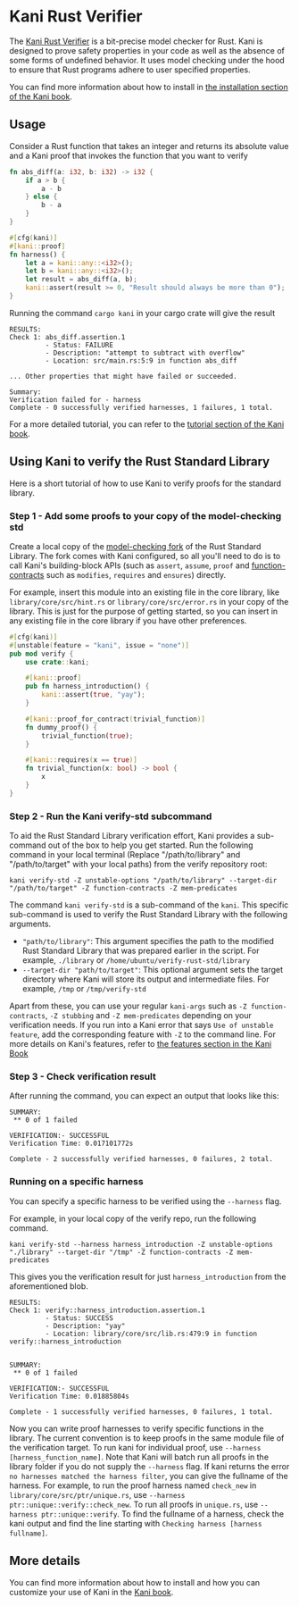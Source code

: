 # Kani Rust Verifier

The [Kani Rust Verifier](https://github.com/model-checking/kani) is a bit-precise model checker for Rust.
Kani is designed to prove safety properties in your code as well as
the absence of some forms of undefined behavior. It uses model checking under the hood to ensure that
Rust programs adhere to user specified properties.

You can find more information about how to install in [the installation section of the Kani book](https://model-checking.github.io/kani/install-guide.html).

## Usage

Consider a Rust function that takes an integer and returns its absolute value and
a Kani proof that invokes the function that you want to verify

``` rust
fn abs_diff(a: i32, b: i32) -> i32 {
    if a > b {
        a - b
    } else {
        b - a
    }
}

#[cfg(kani)]
#[kani::proof]
fn harness() {
    let a = kani::any::<i32>();
    let b = kani::any::<i32>();
    let result = abs_diff(a, b);
    kani::assert(result >= 0, "Result should always be more than 0");
}
```

Running the command `cargo kani` in your cargo crate will give the result

```
RESULTS:
Check 1: abs_diff.assertion.1
         - Status: FAILURE
         - Description: "attempt to subtract with overflow"
         - Location: src/main.rs:5:9 in function abs_diff

... Other properties that might have failed or succeeded.

Summary:
Verification failed for - harness
Complete - 0 successfully verified harnesses, 1 failures, 1 total.
```

For a more detailed tutorial, you can refer to the [tutorial section of the Kani book](https://model-checking.github.io/kani/kani-tutorial.html).

## Using Kani to verify the Rust Standard Library

Here is a short tutorial of how to use Kani to verify proofs for the standard library.

### Step 1 - Add some proofs to your copy of the model-checking std

Create a local copy of the [model-checking fork](https://github.com/model-checking/verify-rust-std) of the Rust Standard Library. The fork comes with Kani configured, so all you'll need to do is to call Kani's building-block APIs (such as
`assert`, `assume`, `proof` and [function-contracts](https://github.com/model-checking/kani/blob/main/rfc/src/rfcs/0009-function-contracts.md) such as `modifies`, `requires` and `ensures`) directly.


For example, insert this module into an existing file in the core library, like `library/core/src/hint.rs` or `library/core/src/error.rs` in your copy of the library. This is just for the purpose of getting started, so you can insert in any existing file in the core library if you have other preferences.

``` rust
#[cfg(kani)]
#[unstable(feature = "kani", issue = "none")]
pub mod verify {
    use crate::kani;

    #[kani::proof]
    pub fn harness_introduction() {
        kani::assert(true, "yay");
    }

    #[kani::proof_for_contract(trivial_function)]
    fn dummy_proof() {
        trivial_function(true);
    }

    #[kani::requires(x == true)]
    fn trivial_function(x: bool) -> bool {
        x
    }
}
```

### Step 2 - Run the Kani verify-std subcommand

To aid the Rust Standard Library verification effort, Kani provides a sub-command out of the box to help you get started.
Run the following command in your local terminal (Replace "/path/to/library" and "/path/to/target" with your local paths) from the verify repository root:

```
kani verify-std -Z unstable-options "/path/to/library" --target-dir "/path/to/target" -Z function-contracts -Z mem-predicates
```

The command `kani verify-std` is a sub-command of the `kani`. This specific sub-command is used to verify the Rust Standard Library with the following arguments.

- `"path/to/library"`: This argument specifies the path to the modified Rust Standard Library that was prepared earlier in the script. For example, `./library` or `/home/ubuntu/verify-rust-std/library`
- `--target-dir "path/to/target"`: This optional argument sets the target directory where Kani will store its output and intermediate files. For example, `/tmp` or `/tmp/verify-std`

Apart from these, you can use your regular `kani-args` such as `-Z function-contracts`, `-Z stubbing` and `-Z mem-predicates` depending on your verification needs. If you run into a Kani error that says `Use of unstable feature`, add the corresponding feature with `-Z` to the command line.
For more details on Kani's features, refer to [the features section in the Kani Book](https://model-checking.github.io/kani/reference/attributes.html)

### Step 3 - Check verification result

After running the command, you can expect an output that looks like this:

```
SUMMARY:
 ** 0 of 1 failed

VERIFICATION:- SUCCESSFUL
Verification Time: 0.017101772s

Complete - 2 successfully verified harnesses, 0 failures, 2 total.
```

### Running on a specific harness

You can specify a specific harness to be verified using the `--harness` flag.

For example, in your local copy of the verify repo, run the following command.

```
kani verify-std --harness harness_introduction -Z unstable-options "./library" --target-dir "/tmp" -Z function-contracts -Z mem-predicates
```

This gives you the verification result for just `harness_introduction` from the aforementioned blob.

```
RESULTS:
Check 1: verify::harness_introduction.assertion.1
         - Status: SUCCESS
         - Description: "yay"
         - Location: library/core/src/lib.rs:479:9 in function verify::harness_introduction


SUMMARY:
 ** 0 of 1 failed

VERIFICATION:- SUCCESSFUL
Verification Time: 0.01885804s

Complete - 1 successfully verified harnesses, 0 failures, 1 total.
```

Now you can write proof harnesses to verify specific functions in the library. 
The current convention is to keep proofs in the same module file of the verification target. 
To run kani for individual proof, use `--harness [harness_function_name]`. 
Note that Kani will batch run all proofs in the library folder if you do not supply the `--harness` flag. 
If kani returns the error `no harnesses matched the harness filter`, you can give the fullname of the harness. 
For example, to run the proof harness named `check_new` in `library/core/src/ptr/unique.rs`, use 
`--harness ptr::unique::verify::check_new`. To run all proofs in `unique.rs`, use `--harness ptr::unique::verify`. 
To find the fullname of a harness, check the kani output and find the line starting with `Checking harness [harness fullname]`.

## More details

You can find more information about how to install and how you can customize your use of Kani in the
[Kani book](https://model-checking.github.io/kani/).
